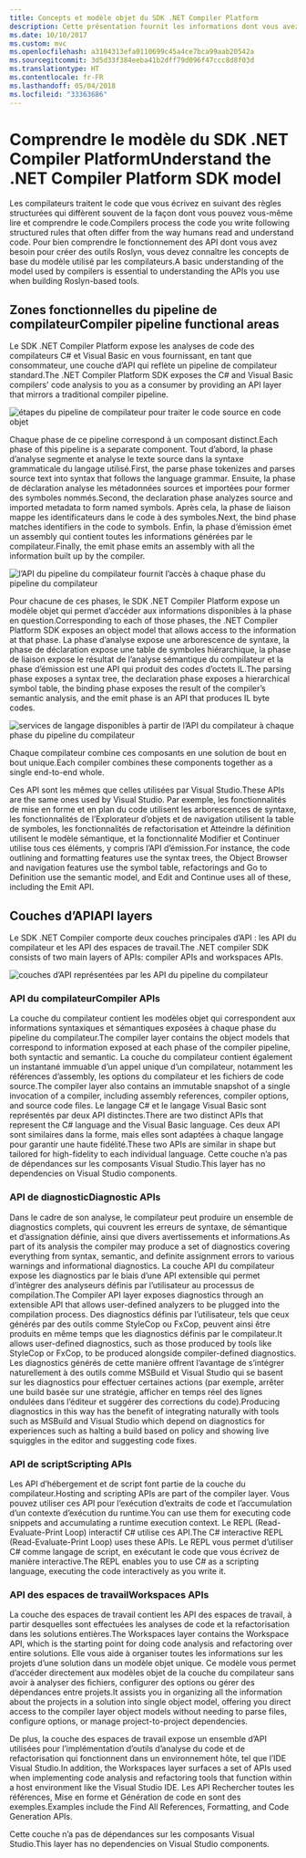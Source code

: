 ```yaml
---
title: Concepts et modèle objet du SDK .NET Compiler Platform
description: Cette présentation fournit les informations dont vous avez besoin pour utiliser efficacement le SDK .NET Compiler Platform. Vous allez découvrir les différentes couches d’API, les principaux types utilisés et le modèle objet global.
ms.date: 10/10/2017
ms.custom: mvc
ms.openlocfilehash: a3104313efa0110699c45a4ce7bca99aab20542a
ms.sourcegitcommit: 3d5d33f384eeba41b2dff79d096f47ccc8d8f03d
ms.translationtype: HT
ms.contentlocale: fr-FR
ms.lasthandoff: 05/04/2018
ms.locfileid: "33363686"
---
```

# <a name="understand-the-net-compiler-platform-sdk-model"></a><span data-ttu-id="4fe68-104">Comprendre le modèle du SDK .NET Compiler Platform</span><span class="sxs-lookup"><span data-stu-id="4fe68-104">Understand the .NET Compiler Platform SDK model</span></span>

<span data-ttu-id="4fe68-105">Les compilateurs traitent le code que vous écrivez en suivant des règles structurées qui diffèrent souvent de la façon dont vous pouvez vous-même lire et comprendre le code.</span><span class="sxs-lookup"><span data-stu-id="4fe68-105">Compilers process the code you write following structured rules that often differ from the way humans read and understand code.</span></span> <span data-ttu-id="4fe68-106">Pour bien comprendre le fonctionnement des API dont vous avez besoin pour créer des outils Roslyn, vous devez connaître les concepts de base du modèle utilisé par les compilateurs.</span><span class="sxs-lookup"><span data-stu-id="4fe68-106">A basic understanding of the model used by compilers is essential to understanding the APIs you use when building Roslyn-based tools.</span></span> 

## <a name="compiler-pipeline-functional-areas"></a><span data-ttu-id="4fe68-107">Zones fonctionnelles du pipeline de compilateur</span><span class="sxs-lookup"><span data-stu-id="4fe68-107">Compiler pipeline functional areas</span></span>

<span data-ttu-id="4fe68-108">Le SDK .NET Compiler Platform expose les analyses de code des compilateurs C# et Visual Basic en vous fournissant, en tant que consommateur, une couche d’API qui reflète un pipeline de compilateur standard.</span><span class="sxs-lookup"><span data-stu-id="4fe68-108">The .NET Compiler Platform SDK exposes the C# and Visual Basic compilers' code analysis to you as a consumer by providing an API layer that mirrors a traditional compiler pipeline.</span></span>

![étapes du pipeline de compilateur pour traiter le code source en code objet](media/compiler-api-model/compiler-pipeline.png)

<span data-ttu-id="4fe68-110">Chaque phase de ce pipeline correspond à un composant distinct.</span><span class="sxs-lookup"><span data-stu-id="4fe68-110">Each phase of this pipeline is a separate component.</span></span> <span data-ttu-id="4fe68-111">Tout d’abord, la phase d’analyse segmente et analyse le texte source dans la syntaxe grammaticale du langage utilisé.</span><span class="sxs-lookup"><span data-stu-id="4fe68-111">First, the parse phase tokenizes and parses source text into syntax that follows the language grammar.</span></span> <span data-ttu-id="4fe68-112">Ensuite, la phase de déclaration analyse les métadonnées sources et importées pour former des symboles nommés.</span><span class="sxs-lookup"><span data-stu-id="4fe68-112">Second, the declaration phase analyzes source and imported metadata to form named symbols.</span></span> <span data-ttu-id="4fe68-113">Après cela, la phase de liaison mappe les identificateurs dans le code à des symboles.</span><span class="sxs-lookup"><span data-stu-id="4fe68-113">Next, the bind phase matches identifiers in the code to symbols.</span></span> <span data-ttu-id="4fe68-114">Enfin, la phase d’émission émet un assembly qui contient toutes les informations générées par le compilateur.</span><span class="sxs-lookup"><span data-stu-id="4fe68-114">Finally, the emit phase emits an assembly with all the information built up by the compiler.</span></span>

![l’API du pipeline du compilateur fournit l’accès à chaque phase du pipeline du compilateur](media/compiler-api-model/compiler-pipeline-api.png)

<span data-ttu-id="4fe68-116">Pour chacune de ces phases, le SDK .NET Compiler Platform expose un modèle objet qui permet d’accéder aux informations disponibles à la phase en question.</span><span class="sxs-lookup"><span data-stu-id="4fe68-116">Corresponding to each of those phases, the .NET Compiler Platform SDK exposes an object model that allows access to the information at that phase.</span></span> <span data-ttu-id="4fe68-117">La phase d’analyse expose une arborescence de syntaxe, la phase de déclaration expose une table de symboles hiérarchique, la phase de liaison expose le résultat de l’analyse sémantique du compilateur et la phase d’émission est une API qui produit des codes d’octets IL.</span><span class="sxs-lookup"><span data-stu-id="4fe68-117">The parsing phase exposes a syntax tree, the declaration phase exposes a hierarchical symbol table, the binding phase exposes the result of the compiler’s semantic analysis, and the emit phase is an API that produces IL byte codes.</span></span>

![services de langage disponibles à partir de l’API du compilateur à chaque phase du pipeline du compilateur](media/compiler-api-model/compiler-pipeline-lang-svc.png)

<span data-ttu-id="4fe68-119">Chaque compilateur combine ces composants en une solution de bout en bout unique.</span><span class="sxs-lookup"><span data-stu-id="4fe68-119">Each compiler combines these components together as a single end-to-end whole.</span></span>

<span data-ttu-id="4fe68-120">Ces API sont les mêmes que celles utilisées par Visual Studio.</span><span class="sxs-lookup"><span data-stu-id="4fe68-120">These APIs are the same ones used by Visual Studio.</span></span> <span data-ttu-id="4fe68-121">Par exemple, les fonctionnalités de mise en forme et en plan du code utilisent les arborescences de syntaxe, les fonctionnalités de l’Explorateur d’objets et de navigation utilisent la table de symboles, les fonctionnalités de refactorisation et Atteindre la définition utilisent le modèle sémantique, et la fonctionnalité Modifier et Continuer utilise tous ces éléments, y compris l’API d’émission.</span><span class="sxs-lookup"><span data-stu-id="4fe68-121">For instance, the code outlining and formatting features use the syntax trees, the Object Browser and navigation features use the symbol table, refactorings and Go to Definition use the semantic model, and Edit and Continue uses all of these, including the Emit API.</span></span> 

## <a name="api-layers"></a><span data-ttu-id="4fe68-122">Couches d’API</span><span class="sxs-lookup"><span data-stu-id="4fe68-122">API layers</span></span>

<span data-ttu-id="4fe68-123">Le SDK .NET Compiler comporte deux couches principales d’API : les API du compilateur et les API des espaces de travail.</span><span class="sxs-lookup"><span data-stu-id="4fe68-123">The .NET compiler SDK consists of two main layers of APIs: compiler APIs and workspaces APIs.</span></span>

![couches d’API représentées par les API du pipeline du compilateur](media/compiler-api-model/api-layers.png)

### <a name="compiler-apis"></a><span data-ttu-id="4fe68-125">API du compilateur</span><span class="sxs-lookup"><span data-stu-id="4fe68-125">Compiler APIs</span></span>

<span data-ttu-id="4fe68-126">La couche du compilateur contient les modèles objet qui correspondent aux informations syntaxiques et sémantiques exposées à chaque phase du pipeline du compilateur.</span><span class="sxs-lookup"><span data-stu-id="4fe68-126">The compiler layer contains the object models that correspond to information exposed at each phase of the compiler pipeline, both syntactic and semantic.</span></span> <span data-ttu-id="4fe68-127">La couche du compilateur contient également un instantané immuable d’un appel unique d’un compilateur, notamment les références d’assembly, les options du compilateur et les fichiers de code source.</span><span class="sxs-lookup"><span data-stu-id="4fe68-127">The compiler layer also contains an immutable snapshot of a single invocation of a compiler, including assembly references, compiler options, and source code files.</span></span> <span data-ttu-id="4fe68-128">Le langage C# et le langage Visual Basic sont représentés par deux API distinctes.</span><span class="sxs-lookup"><span data-stu-id="4fe68-128">There are two distinct APIs that represent the C# language and the Visual Basic language.</span></span> <span data-ttu-id="4fe68-129">Ces deux API sont similaires dans la forme, mais elles sont adaptées à chaque langage pour garantir une haute fidélité.</span><span class="sxs-lookup"><span data-stu-id="4fe68-129">These two APIs are similar in shape but tailored for high-fidelity to each individual language.</span></span> <span data-ttu-id="4fe68-130">Cette couche n’a pas de dépendances sur les composants Visual Studio.</span><span class="sxs-lookup"><span data-stu-id="4fe68-130">This layer has no dependencies on Visual Studio components.</span></span>

### <a name="diagnostic-apis"></a><span data-ttu-id="4fe68-131">API de diagnostic</span><span class="sxs-lookup"><span data-stu-id="4fe68-131">Diagnostic APIs</span></span>

<span data-ttu-id="4fe68-132">Dans le cadre de son analyse, le compilateur peut produire un ensemble de diagnostics complets, qui couvrent les erreurs de syntaxe, de sémantique et d’assignation définie, ainsi que divers avertissements et informations.</span><span class="sxs-lookup"><span data-stu-id="4fe68-132">As part of its analysis the compiler may produce a set of diagnostics covering everything from syntax, semantic, and definite assignment errors to various warnings and informational diagnostics.</span></span> <span data-ttu-id="4fe68-133">La couche API du compilateur expose les diagnostics par le biais d’une API extensible qui permet d’intégrer des analyseurs définis par l’utilisateur au processus de compilation.</span><span class="sxs-lookup"><span data-stu-id="4fe68-133">The Compiler API layer exposes diagnostics through an extensible API that allows user-defined analyzers to be plugged into the compilation process.</span></span> <span data-ttu-id="4fe68-134">Des diagnostics définis par l’utilisateur, tels que ceux générés par des outils comme StyleCop ou FxCop, peuvent ainsi être produits en même temps que les diagnostics définis par le compilateur.</span><span class="sxs-lookup"><span data-stu-id="4fe68-134">It allows user-defined diagnostics, such as those produced by tools like StyleCop or FxCop, to be produced alongside compiler-defined diagnostics.</span></span> <span data-ttu-id="4fe68-135">Les diagnostics générés de cette manière offrent l’avantage de s’intégrer naturellement à des outils comme MSBuild et Visual Studio qui se basent sur les diagnostics pour effectuer certaines actions (par exemple, arrêter une build basée sur une stratégie, afficher en temps réel des lignes ondulées dans l’éditeur et suggérer des corrections du code).</span><span class="sxs-lookup"><span data-stu-id="4fe68-135">Producing diagnostics in this way has the benefit of integrating naturally with tools such as MSBuild and Visual Studio which depend on diagnostics for experiences such as halting a build based on policy and showing live squiggles in the editor and suggesting code fixes.</span></span>

### <a name="scripting-apis"></a><span data-ttu-id="4fe68-136">API de script</span><span class="sxs-lookup"><span data-stu-id="4fe68-136">Scripting APIs</span></span>

<span data-ttu-id="4fe68-137">Les API d’hébergement et de script font partie de la couche du compilateur.</span><span class="sxs-lookup"><span data-stu-id="4fe68-137">Hosting and scripting APIs are part of the compiler layer.</span></span> <span data-ttu-id="4fe68-138">Vous pouvez utiliser ces API pour l’exécution d’extraits de code et l’accumulation d’un contexte d’exécution du runtime.</span><span class="sxs-lookup"><span data-stu-id="4fe68-138">You can use them for executing code snippets and accumulating a runtime execution context.</span></span>
<span data-ttu-id="4fe68-139">Le REPL (Read-Evaluate-Print Loop) interactif C# utilise ces API.</span><span class="sxs-lookup"><span data-stu-id="4fe68-139">The C# interactive REPL (Read-Evaluate-Print Loop) uses these APIs.</span></span> <span data-ttu-id="4fe68-140">Le REPL vous permet d’utiliser C# comme langage de script, en exécutant le code que vous écrivez de manière interactive.</span><span class="sxs-lookup"><span data-stu-id="4fe68-140">The REPL enables you to use C# as a scripting language, executing the code interactively as you write it.</span></span>

### <a name="workspaces-apis"></a><span data-ttu-id="4fe68-141">API des espaces de travail</span><span class="sxs-lookup"><span data-stu-id="4fe68-141">Workspaces APIs</span></span>

<span data-ttu-id="4fe68-142">La couche des espaces de travail contient les API des espaces de travail, à partir desquelles sont effectuées les analyses de code et la refactorisation dans les solutions entières.</span><span class="sxs-lookup"><span data-stu-id="4fe68-142">The Workspaces layer contains the Workspace API, which is the starting point for doing code analysis and refactoring over entire solutions.</span></span> <span data-ttu-id="4fe68-143">Elle vous aide à organiser toutes les informations sur les projets d’une solution dans un modèle objet unique. Ce modèle vous permet d’accéder directement aux modèles objet de la couche du compilateur sans avoir à analyser des fichiers, configurer des options ou gérer des dépendances entre projets.</span><span class="sxs-lookup"><span data-stu-id="4fe68-143">It assists you in organizing all the information about the projects in a solution into single object model, offering you direct access to the compiler layer object models without needing to parse files, configure options, or manage project-to-project dependencies.</span></span>

<span data-ttu-id="4fe68-144">De plus, la couche des espaces de travail expose un ensemble d’API utilisées pour l’implémentation d’outils d’analyse du code et de refactorisation qui fonctionnent dans un environnement hôte, tel que l’IDE Visual Studio.</span><span class="sxs-lookup"><span data-stu-id="4fe68-144">In addition, the Workspaces layer surfaces a set of APIs used when implementing code analysis and refactoring tools that function within a host environment like the Visual Studio IDE.</span></span> <span data-ttu-id="4fe68-145">Les API Rechercher toutes les références, Mise en forme et Génération de code en sont des exemples.</span><span class="sxs-lookup"><span data-stu-id="4fe68-145">Examples include the Find All References, Formatting, and Code Generation APIs.</span></span>

<span data-ttu-id="4fe68-146">Cette couche n’a pas de dépendances sur les composants Visual Studio.</span><span class="sxs-lookup"><span data-stu-id="4fe68-146">This layer has no dependencies on Visual Studio components.</span></span>
